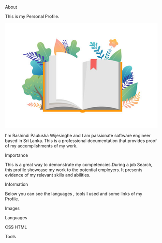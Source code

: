 About

This is my Personal Profile.

![Image of Book](assets/images/360_F_229326775_dv1D8QAGaIpyrhnniBjmQZcVDwxkhPVA.jpg) 

I'm Rashindi Paulusha Wijesinghe and I am passionate software engineer based in Sri Lanka.
This is a professional documentation that provides proof of my accomplishments of my work.

Importance

This is a great way to demonstrate my competencies.During a job Search, this profile showcase my work to the potential employers.
It presents evidence of my relevant skills and abilities.

Information

Below you can see the languages , tools I used and some links of my Profile.

Images

Languages

CSS
HTML

Tools








